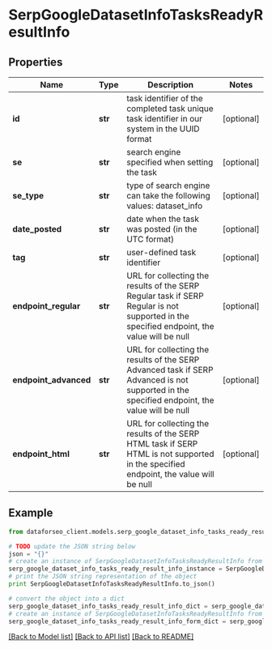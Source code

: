 # SerpGoogleDatasetInfoTasksReadyResultInfo


## Properties

Name | Type | Description | Notes
------------ | ------------- | ------------- | -------------
**id** | **str** | task identifier of the completed task unique task identifier in our system in the UUID format | [optional] 
**se** | **str** | search engine specified when setting the task | [optional] 
**se_type** | **str** | type of search engine can take the following values: dataset_info | [optional] 
**date_posted** | **str** | date when the task was posted (in the UTC format) | [optional] 
**tag** | **str** | user-defined task identifier | [optional] 
**endpoint_regular** | **str** | URL for collecting the results of the SERP Regular task if SERP Regular is not supported in the specified endpoint, the value will be null | [optional] 
**endpoint_advanced** | **str** | URL for collecting the results of the SERP Advanced task if SERP Advanced is not supported in the specified endpoint, the value will be null | [optional] 
**endpoint_html** | **str** | URL for collecting the results of the SERP HTML task if SERP HTML is not supported in the specified endpoint, the value will be null | [optional] 

## Example

```python
from dataforseo_client.models.serp_google_dataset_info_tasks_ready_result_info import SerpGoogleDatasetInfoTasksReadyResultInfo

# TODO update the JSON string below
json = "{}"
# create an instance of SerpGoogleDatasetInfoTasksReadyResultInfo from a JSON string
serp_google_dataset_info_tasks_ready_result_info_instance = SerpGoogleDatasetInfoTasksReadyResultInfo.from_json(json)
# print the JSON string representation of the object
print SerpGoogleDatasetInfoTasksReadyResultInfo.to_json()

# convert the object into a dict
serp_google_dataset_info_tasks_ready_result_info_dict = serp_google_dataset_info_tasks_ready_result_info_instance.to_dict()
# create an instance of SerpGoogleDatasetInfoTasksReadyResultInfo from a dict
serp_google_dataset_info_tasks_ready_result_info_form_dict = serp_google_dataset_info_tasks_ready_result_info.from_dict(serp_google_dataset_info_tasks_ready_result_info_dict)
```
[[Back to Model list]](../README.md#documentation-for-models) [[Back to API list]](../README.md#documentation-for-api-endpoints) [[Back to README]](../README.md)


